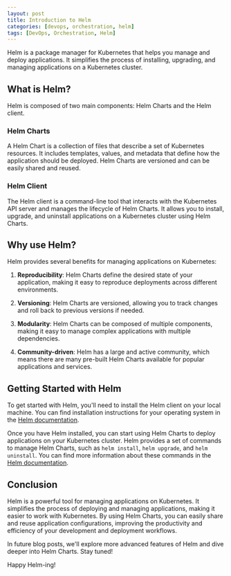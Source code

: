 ```yaml
---
layout: post
title: Introduction to Helm
categories: [devops, orchestration, helm]
tags: [DevOps, Orchestration, Helm]
---
```


Helm is a package manager for Kubernetes that helps you manage and deploy applications. It simplifies the process of installing, upgrading, and managing applications on a Kubernetes cluster.

## What is Helm?

Helm is composed of two main components: Helm Charts and the Helm client.

### Helm Charts

A Helm Chart is a collection of files that describe a set of Kubernetes resources. It includes templates, values, and metadata that define how the application should be deployed. Helm Charts are versioned and can be easily shared and reused.

### Helm Client

The Helm client is a command-line tool that interacts with the Kubernetes API server and manages the lifecycle of Helm Charts. It allows you to install, upgrade, and uninstall applications on a Kubernetes cluster using Helm Charts.

## Why use Helm?

Helm provides several benefits for managing applications on Kubernetes:

1. **Reproducibility**: Helm Charts define the desired state of your application, making it easy to reproduce deployments across different environments.

2. **Versioning**: Helm Charts are versioned, allowing you to track changes and roll back to previous versions if needed.

3. **Modularity**: Helm Charts can be composed of multiple components, making it easy to manage complex applications with multiple dependencies.

4. **Community-driven**: Helm has a large and active community, which means there are many pre-built Helm Charts available for popular applications and services.

## Getting Started with Helm

To get started with Helm, you'll need to install the Helm client on your local machine. You can find installation instructions for your operating system in the [Helm documentation](https://helm.sh/docs/intro/install/).

Once you have Helm installed, you can start using Helm Charts to deploy applications on your Kubernetes cluster. Helm provides a set of commands to manage Helm Charts, such as `helm install`, `helm upgrade`, and `helm uninstall`. You can find more information about these commands in the [Helm documentation](https://helm.sh/docs/helm/).

## Conclusion

Helm is a powerful tool for managing applications on Kubernetes. It simplifies the process of deploying and managing applications, making it easier to work with Kubernetes. By using Helm Charts, you can easily share and reuse application configurations, improving the productivity and efficiency of your development and deployment workflows.

In future blog posts, we'll explore more advanced features of Helm and dive deeper into Helm Charts. Stay tuned!

Happy Helm-ing!